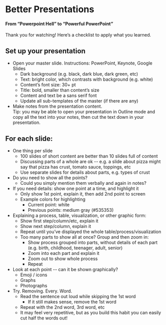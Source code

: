 # Better Presentations
#### From “Powerpoint Hell” to “Powerful PowerPoint”

Thank you for watching! Here’s a checklist to apply what you learned.

## Set up your presentation
* Open your master slide. Instructions: PowerPoint, Keynote, Google Slides
  * Dark background (e.g. black, dark blue, dark green, etc)
  * Text: bright color, which contrasts with background (e.g. white) 
  * Content’s font size: 30+ pt
  * Title: bold, smaller than content’s size
  * Content and text be a sans serif font
  * Update all sub-templates of the master (if there are any)
* Make notes from the presentation content.<br />
Tip: you may be able to open your presentation in Outline mode and copy all the text into your notes, then cut the text down in your presentation.

## For each slide:
* One thing per slide
  * 100 slides of short content are better than 10 slides full of content
  * Discussing parts of a whole are ok -- e.g. a slide about pizza might say that pizza has crust, tomato sauce, toppings, etc
  * Use separate slides for details about parts, e.g. types of crust
* Do you need to show all the points?
  * Could you simply mention them verbally and again in notes?
* If you need details: show one point at a time, and highlight it
  * Only show 1st point, explain it, then add 2nd point to screen
  * Example colors for highlighting
    * Current point: white
    * Previous points: medium gray (#535353)
* Explaining a process, table, visualization, or other graphic form:
  * Show first step/column/etc, explain it
  * Show next step/column, explain it
  * Repeat until you’ve displayed the whole table/process/visualization
  * Too many parts to show all at once? Group and then zoom in:
    * Show process grouped into parts, without details of each part (e.g. birth, childhood, teenager, adult, senior)
    * Zoom into each part and explain it
    * Zoom out to show whole process
    * Repeat
* Look at each point -- can it be shown graphically?
  * Emoji / icons 
  * Graphs
  * Photographs
* Try. Removing. Every. Word. 
  * Read the sentence out loud while skipping the 1st word
    * If it still makes sense, remove the 1st word
  * Repeat with the 2nd word, 3rd word, etc
  * It may feel very repetitive, but as you build this habit you can easily cut half the words out!
